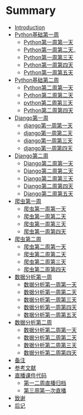   # Summary

  * [Introduction](README.md)
  * [Python基础第一周]()
      * [Python第一周第一天](Python第一周第一天.md)
      * [Python第一周第二天](Python第一周第二天.md)_
      * [Python第一周第三天](Python第一周第三天.md)
      * [Python第一周第四天](Python第一周第四天.md)
      * [Python第一周第五天](Python第一周第五天.md)
  * [Python基础第二周]()
      * [Python第二周第一天](Python第二周第一天.md)
      * [Python第二周第二天](Python第二周第二天.md)
      * [python第二周第三天](python第二周第三天.md)
      * [Python第二周第四天](Python第二周第四天.md)
  * [Django第一周](ch2/README.md)
      * [django第一周第一天](django第一周第一天.md)
      * [django第一周第二天](django第一周第二天.md)
      * [django第一周第三天](django第一周第三天.md)
      * [django第一周第四天](django第一周第四天.md)
  * [Django第二周]()
      * [Django第二周第一天](Django第二周第一天.md)
      * [Django第二周第二天](Django第二周第二天.md)
      * [Django第二周第三天](Django第二周第三天.md)
      * [Django第二周第四天](Django第二周第四天.md)
      * [Django第二周第五天](Django第二周第五天.md)
  * [爬虫第一周]()
      *  [爬虫第一周第一天](爬虫第一周第一天.md)
      * [爬虫第一周第二天](爬虫第一周第二天.md)
      * [爬虫第一周第三天](爬虫第一周第三天.md)
      * [爬虫第一周第四天](爬虫第一周第四天.md)
  * [爬虫第二周]()
      * [爬虫第二周第一天](爬虫第二周第一天.md)
      * [爬虫第二周第二天](爬虫第二周第二天.md)
      * [爬虫第二周第三天](爬虫第二周第三天.md)
      * [爬虫第二周第四天](爬虫第二周第四天.md)
  * [数据分析第一周]()
      *  [数据分析第一周第一天](数据分析第一周第一天.md)
      * [数据分析第一周第二天](数据分析第一周第二天.md)
      * [数据分析第一周第三天](数据分析第一周第三天.md)
      * [数据分析第一周第四天](数据分析第一周第四天.md)
      * [数据分析第一周第五天](数据分析第一周第五天.md)
  * [数据分析第二周]()
      * [数据分析第二周第一天](数据分析第二周第一天.md)
      * [数据分析第二周第二天](数据分析第二周第二天.md)
      * [数据分析第二周第三天](数据分析第二周第三天.md)
      * [数据分析第二周第四天](数据分析第二周第四天.md)
  * [备注](ps/handbooks.md)
  * [参考文献](ps/ref.md)
  * [直播课件代码](ps/code/)
      * [第一二周直播归档](ps/code/第一二周直播归档.zip)
      * [第三周第一次直播](ps/code/第三周第一次直播.zip)
  * [致谢](ps/thanks.md)
  * [后记](no_end/postscript.md)  
